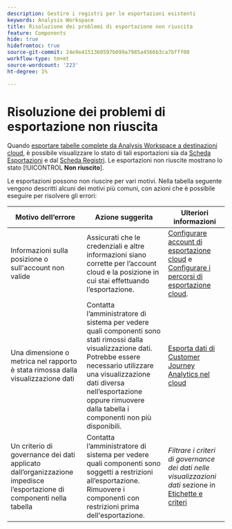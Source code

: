 ```yaml
---
description: Gestire i registri per le esportazioni esistenti
keywords: Analysis Workspace
title: Risoluzione dei problemi di esportazione non riuscita
feature: Components
hide: true
hidefromtoc: true
source-git-commit: 24e9e4151360597b099a7985a4566b3ca7bfff00
workflow-type: tm+mt
source-wordcount: '223'
ht-degree: 1%

---
```


# Risoluzione dei problemi di esportazione non riuscita

Quando [esportare tabelle complete da Analysis Workspace a destinazioni cloud](/help/analysis-workspace/export/export-cloud.md), è possibile visualizzare lo stato di tali esportazioni sia da [Scheda Esportazioni](/help/components/exports/manage-exports.md) e dal [Scheda Registri](/help/components/exports/manage-export-logs.md). Le esportazioni non riuscite mostrano lo stato [!UICONTROL **Non riuscito**].

Le esportazioni possono non riuscire per vari motivi. Nella tabella seguente vengono descritti alcuni dei motivi più comuni, con azioni che è possibile eseguire per risolvere gli errori:

| Motivo dell’errore | Azione suggerita | Ulteriori informazioni |
|---------|----------|---------|
| Informazioni sulla posizione o sull&#39;account non valide | Assicurati che le credenziali e altre informazioni siano corrette per l’account cloud e la posizione in cui stai effettuando l’esportazione. | [Configurare account di esportazione cloud](/help/components/exports/cloud-export-accounts.md) e [Configurare i percorsi di esportazione cloud](/help/components/exports/cloud-export-locations.md). |
| Una dimensione o metrica nel rapporto è stata rimossa dalla visualizzazione dati | Contatta l’amministratore di sistema per vedere quali componenti sono stati rimossi dalla visualizzazione dati. Potrebbe essere necessario utilizzare una visualizzazione dati diversa nell’esportazione oppure rimuovere dalla tabella i componenti non più disponibili. | [Esporta dati di Customer Journey Analytics nel cloud](/help/analysis-workspace/export/export-cloud.md) |
| Un criterio di governance dei dati applicato dall’organizzazione impedisce l’esportazione di componenti nella tabella | Contatta l’amministratore di sistema per vedere quali componenti sono soggetti a restrizioni all’esportazione. Rimuovere i componenti con restrizioni prima dell&#39;esportazione. | *Filtrare i criteri di governance dei dati nelle visualizzazioni dati* sezione in [Etichette e criteri](/help/data-views/data-governance.md) |